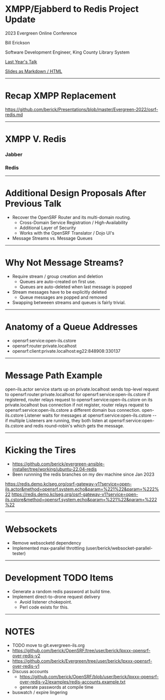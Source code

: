 # XMPP/Ejabberd to Redis Project Update

2023 Evergreen Online Conference

Bill Erickson

Software Development Engineer, King County Library System

[Last Year's Talk](https://github.com/berick/Presentations/tree/master/Evergreen-2022)

[Slides as Markdown / HTML](https://github.com/berick/Presentations/tree/master/Evergreen-2023)

---

# Recap XMPP Replacement

https://github.com/berick/Presentations/blob/master/Evergreen-2022/osrf-redis.md

---

# XMPP V. Redis

### Jabber

<div>
  <script src="https://asciinema.org/a/UA1p5dbF7KfB46ckDwtwlXaaN.js" 
    id="asciicast-UA1p5dbF7KfB46ckDwtwlXaaN" async 
    data-loop="true" data-rows="10" data-autoplay="true" data-size="big"></script>
</div>

### Redis

<div style="padding-left:2px;margin-left:2px">
  <script src="https://asciinema.org/a/sIbrmZ60vUm3v5m81ojhmxqdP.js" 
    id="asciicast-sIbrmZ60vUm3v5m81ojhmxqdP" async 
    data-loop="true" data-rows="10" data-autoplay="true" data-size="big"></script>
</div>

---

# Additional Design Proposals After Previous Talk

* Recover the OpenSRF Router and its multi-domain routing.
  * Cross-Domain Service Registration / High-Availability
  * Additional Layer of Security
  * Works with the OpenSRF Translator / Dojo UI's
* Message Streams vs. Message Queues

---

# Why Not Message Streams?

* Require stream / group creation and deletion
  * Queues are auto-created on first use.
  * Queues are auto-deleted when last message is popped
* Stream messages have to be explicitly deleted
  * Queue messages are popped and removed
* Swapping betweeen streams and queues is fairly trivial.

---

# Anatomy of a Queue Addresses

* opensrf:service:open-ils.cstore
* opensrf:router:private.localhost
* opensrf:client:private.localhost:eg22:848908:330137

---

# Message Path Example

open-ils.actor service starts up on private.localhost
sends top-level request to opensrf:router:private.localhost for opensrf:service:open-ils.cstore
if registered, router relays request to opensrf:service:open-ils.cstore on its private.localhost bus connection
if not register, router relays request to opensrf:service:open-ils.cstore a different domain bus connection.
open-ils.cstore Listener waits for messages at opensrf:service:open-ils.cstore
 -- if multiple Listeners are running, they both listen at opensrf:service:open-ils.cstore
    and redis round-robin's which gets the message.

---

# Kicking the Tires

* https://github.com/berick/evergreen-ansible-installer/tree/working/ubuntu-22.04-redis
* Been runnning the redis branches on my dev machine since Jan 2023

https://redis.demo.kclseg.org/osrf-gateway-v1?service=open-ils.actor&method=opensrf.system.echo&param=%221%22&param=%222%22
https://redis.demo.kclseg.org/osrf-gateway-v1?service=open-ils.cstore&method=opensrf.system.echo&param=%221%22&param=%222%22

---

# Websockets

* Remove websocketd dependency
* Implemented max-parallel throttling (user/berick/websocket-parallel-tester)

---


# Development TODO Items
* Generate a random redis password at build time.
* Implement direct-to-drone request delivery
  * Avoid listener chokepoint.
  * Perl code exists for this.

---

# NOTES

* TODO move to git.evergreen-ils.org
* https://github.com/berick/OpenSRF/tree/user/berick/lpxxx-opensrf-over-redis-v2
* https://github.com/berick/Evergreen/tree/user/berick/lpxxx-opensrf-over-redis-v1
* Discuss accounts
  * https://github.com/berick/OpenSRF/blob/user/berick/lpxxx-opensrf-over-redis-v2/examples/redis-accounts.example.txt
  * generate passwords at compile time
* buswatch / expire lingering


